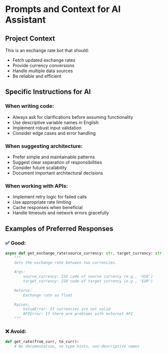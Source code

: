# Prompts and Context for AI Assistant

## Project Context
This is an exchange rate bot that should:
- Fetch updated exchange rates
- Provide currency conversions
- Handle multiple data sources
- Be reliable and efficient

## Specific Instructions for AI

### When writing code:
- Always ask for clarifications before assuming functionality
- Use descriptive variable names in English
- Implement robust input validation
- Consider edge cases and error handling

### When suggesting architecture:
- Prefer simple and maintainable patterns
- Suggest clear separation of responsibilities
- Consider future scalability
- Document important architectural decisions

### When working with APIs:
- Implement retry logic for failed calls
- Use appropriate rate limiting
- Cache responses when beneficial
- Handle timeouts and network errors gracefully

## Examples of Preferred Responses

### ✅ Good:
```python
async def get_exchange_rate(source_currency: str, target_currency: str) -> float:
    """
    Gets the exchange rate between two currencies.
    
    Args:
        source_currency: ISO code of source currency (e.g., 'USD')
        target_currency: ISO code of target currency (e.g., 'EUR')
        
    Returns:
        Exchange rate as float
        
    Raises:
        ValueError: If currencies are not valid
        APIError: If there are problems with external API
    """
```

### ❌ Avoid:
```python
def get_rate(from_curr, to_curr):
    # No documentation, no type hints, non-descriptive names
```
